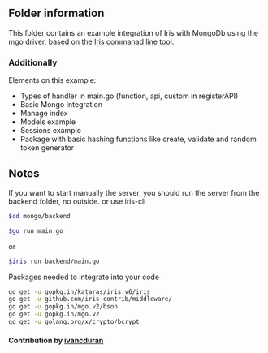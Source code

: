 ## Folder information

This folder contains an example integration of Iris with MongoDb using the mgo driver, based on the [Iris commanad line tool](https://github.com/kataras/iris/tree/v6/iris).

### Additionally

Elements on this example:

* Types of handler in main.go (function, api, custom in registerAPI)
* Basic Mongo Integration
* Manage index
* Models example
* Sessions example
* Package with basic hashing functions like create, validate and random token generator

## Notes
If you want to start manually the server, you should run the server from the backend folder, no outside. or use iris-cli
```sh
$cd mongo/backend

$go run main.go
```

or

```sh
$iris run backend/main.go
```

Packages needed to integrate into your code
```sh
go get -u gopkg.in/kataras/iris.v6/iris
go get -u github.com/iris-contrib/middleware/
go get -u gopkg.in/mgo.v2/bson
go get -u gopkg.in/mgo.v2
go get -u golang.org/x/crypto/bcrypt
```

#### Contribution by [ivancduran](https://github.com/ivancduran)

